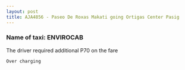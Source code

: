 ```yaml
---
layout: post
title: AJA4856 - Paseo De Roxas Makati going Ortigas Center Pasig
---
```


### Name of taxi: ENVIROCAB

The driver required additional P70 on the fare

```Over charging```

